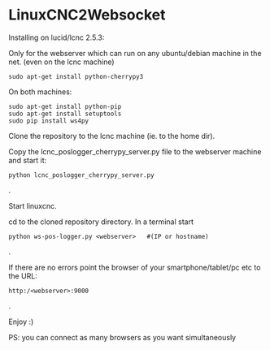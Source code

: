 LinuxCNC2Websocket
==================

Installing on lucid/lcnc 2.5.3:

Only for the webserver which can run on any ubuntu/debian machine in the net. (even on the lcnc machine)

	sudo apt-get install python-cherrypy3
	
On both machines:

	sudo apt-get install python-pip
	sudo apt-get install setuptools
	sudo pip install ws4py


Clone the repository to the lcnc machine (ie. to the home dir).

Copy the lcnc_poslogger_cherrypy_server.py file to the webserver machine and start it:

	python lcnc_poslogger_cherrypy_server.py
.

Start linuxcnc.

cd to the cloned repository directory.
In a terminal start 

	python ws-pos-logger.py <webserver>   #(IP or hostname)

.

If there are no errors point the browser of your smartphone/tablet/pc etc
to the URL:

	http:/<webserver>:9000

.

Enjoy :)

PS: you can connect as many browsers as you want simultaneously

